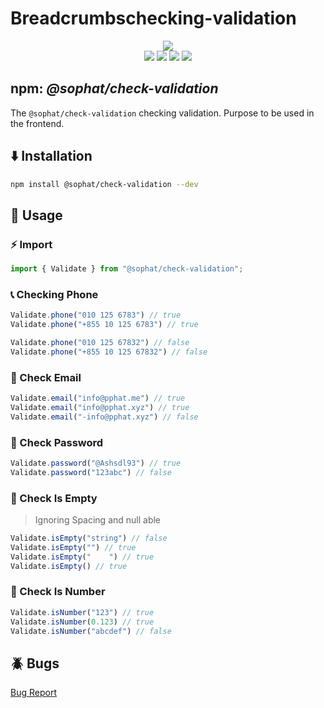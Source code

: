 # Breadcrumbschecking-validation
<p align="center">
    <img src="https://nodei.co/npm/@sophat/check-validation.png?downloads=true&downloadRank=true&stars=true"/>
    <br/>
    <img src="https://img.shields.io/npm/dw/%40sophat%2Fcheck-validation?style=flat-square&label=Downloads&labelColor=d42932&color=%231fa8e0">
    <img src="https://img.shields.io/npm/v/%40sophat%2Fcheck-validation?style=flat-square&label=Versions&labelColor=d42932&color=%231fa8e0">
    <img src="https://img.shields.io/bundlephobia/min/%40sophat%2Fcheck-validation?style=flat-square&label=Size&labelColor=d42932&color=%231fa8e0">
    <img src="https://img.shields.io/github/stars/pphatdev?style=flat-square&label=Star&labelColor=d42932&color=%231fa8e0">
</p>


## npm: ***@sophat/check-validation***
The `@sophat/check-validation` checking validation. Purpose to be used in the frontend.

## ⬇️ Installation
```sh
npm install @sophat/check-validation --dev
```

## 📂 Usage

### ⚡ Import
```js
import { Validate } from "@sophat/check-validation";
```

### 📞 Checking Phone
```js
Validate.phone("010 125 6783") // true
Validate.phone("+855 10 125 6783") // true

Validate.phone("010 125 67832") // false
Validate.phone("+855 10 125 67832") // false
```

### 📧 Check Email
```js
Validate.email("info@pphat.me") // true
Validate.email("info@pphat.xyz") // true
Validate.email("-info@pphat.xyz") // false
```

### 🔐 Check Password
```js
Validate.password("@Ashsdl93") // true
Validate.password("123abc") // false
```

### 🫣 Check Is Empty
> Ignoring Spacing and null able

```js
Validate.isEmpty("string") // false
Validate.isEmpty("") // true
Validate.isEmpty("    ") // true
Validate.isEmpty() // true
```

### 🔢 Check Is Number

```js
Validate.isNumber("123") // true
Validate.isNumber(0.123) // true
Validate.isNumber("abcdef") // false
```

## 🪲 Bugs
[Bug Report](https://github.com/pphatdev/checking-validation/issues/new)
